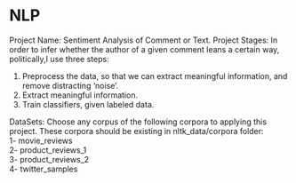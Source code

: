 # NLP
Project Name: Sentiment Analysis of Comment or Text.
Project Stages:
In order to infer whether the author of a given comment leans a certain way, politically,I use three steps: 
1. Preprocess the data, so that we can extract meaningful information, and remove distracting ‘noise’. 
2. Extract meaningful information. 
3. Train classifiers, given labeled data.

DataSets:
Choose any corpus of the following corpora to applying this project. These corpora should be existing in nltk_data/corpora folder: <br>
    1- movie_reviews <br>
    2- product_reviews_1 <br>
    3- product_reviews_2 <br>
    4- twitter_samples <br>
